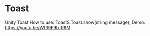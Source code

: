# Toast
Unity Toast
How to use: ToastS.Toast.show(string message);
Demo: https://youtu.be/Wf39F9b-R6M
